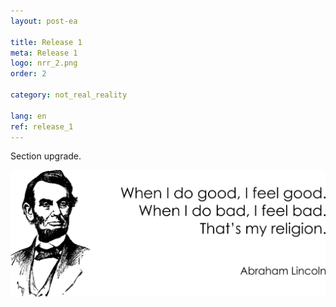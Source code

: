 ```yaml
---
layout: post-ea

title: Release 1
meta: Release 1
logo: nrr_2.png
order: 2

category: not_real_reality

lang: en
ref: release_1
---
```


Section upgrade.

<a data-fancybox="gallery" href="/img/programming/Lincoln.png"><img src="/img/programming/Lincoln.png" alt=""></a>
